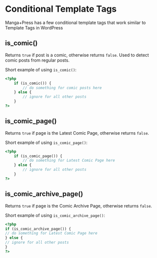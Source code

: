 # Conditional Template Tags

Manga+Press has a few conditional template tags that work similar to Template Tags in WordPress

## is_comic()

Returns `true` if post is a comic, otherwise returns `false`. Used to detect comic posts from regular posts.

Short example of using `is_comic()`:
```php
<?php
    if (is_comic()) {
        // do something for comic posts here
    } else {
        // ignore for all other posts
    }
?>
```


## is_comic_page()
Returns `true` if page is the Latest Comic Page, otherwise returns `false`.

Short example of using `is_comic_page()`:
```php
<?php
    if (is_comic_page()) {
        // do something for Latest Comic Page here
    } else {
        // ignore for all other posts
    }
?>
```


## is_comic_archive_page()
Returns `true` if page is the Comic Archive Page, otherwise returns `false`.

Short example of using `is_comic_archive_page()`:
```php
<?php
if (is_comic_archive_page()) {
// do something for Latest Comic Page here
} else {
// ignore for all other posts
}
?>
```
